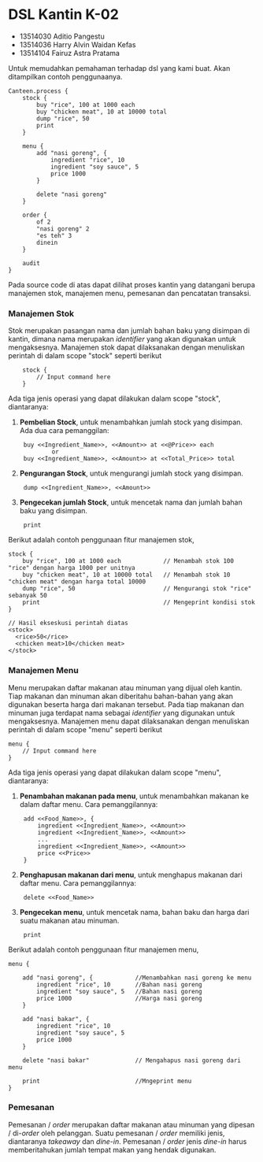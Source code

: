 # DSL Kantin K-02
- 13514030 Aditio Pangestu
- 13514036 Harry Alvin Waidan Kefas
- 13514104 Fairuz Astra Pratama

Untuk memudahkan pemahaman terhadap dsl yang kami buat. Akan ditampilkan contoh penggunaanya.

	Canteen.process {
	    stock {
	        buy "rice", 100 at 1000 each
	        buy "chicken meat", 10 at 10000 total
	        dump "rice", 50
	        print
	    }
	
	    menu {
	        add "nasi goreng", {
	            ingredient "rice", 10
	            ingredient "soy sauce", 5
	            price 1000
	        }
	        
	        delete "nasi goreng"
	    }
	
	    order {
	        of 2
	        "nasi goreng" 2
	        "es teh" 3
	        dinein
	    }
	    
	    audit
	}

Pada source code di atas dapat dilihat proses kantin yang datangani berupa manajemen stok, manajemen menu, pemesanan dan pencatatan transaksi.

### Manajemen Stok
Stok merupakan pasangan nama dan jumlah bahan baku yang disimpan di kantin, dimana nama merupakan *identifier* yang akan digunakan untuk mengaksesnya. Manajemen stok dapat dilaksanakan dengan menuliskan perintah di dalam scope "stock" seperti berikut

	    stock {
	        // Input command here
	    }

Ada tiga jenis operasi yang dapat dilakukan dalam scope "stock", diantaranya:

1. **Pembelian Stock**, untuk menambahkan jumlah stock yang disimpan. Ada dua cara pemanggilan:

		buy <<Ingredient_Name>>, <<Amount>> at <<@Price>> each
				or
		buy <<Ingredient_Name>>, <<Amount>> at <<Total_Price>> total

2. **Pengurangan Stock**, untuk mengurangi jumlah stock yang disimpan.

        dump <<Ingredient_Name>>, <<Amount>>

3. **Pengecekan jumlah Stock**, untuk mencetak nama dan jumlah bahan baku yang disimpan.

        print

Berikut adalah contoh penggunaan fitur manajemen stok,

    stock {
        buy "rice", 100 at 1000 each			// Menambah stok 100 "rice" dengan harga 1000 per unitnya
        buy "chicken meat", 10 at 10000 total	// Menambah stok 10 "chicken meat" dengan harga total 10000
        dump "rice", 50							// Mengurangi stok "rice" sebanyak 50
        print									// Mengeprint kondisi stok
    }
	
	// Hasil ekseskusi perintah diatas
	<stock>
	  <rice>50</rice>
	  <chicken meat>10</chicken meat>
	</stock>

### Manajemen Menu
Menu merupakan daftar makanan atau minuman yang dijual oleh kantin. Tiap makanan dan minuman akan diberitahu bahan-bahan yang akan digunakan beserta harga dari makanan tersebut. Pada tiap makanan dan minuman juga terdapat nama sebagai *identifier* yang digunakan untuk mengaksesnya. Manajemen menu dapat dilaksanakan dengan menuliskan perintah di dalam scope "menu" seperti berikut
    
    menu {
        // Input command here
    }

Ada tiga jenis operasi yang dapat dilakukan dalam scope "menu", diantaranya:

1. **Penambahan makanan pada menu**, untuk menambahkan makanan ke dalam daftar menu. Cara pemanggilannya:

        add <<Food_Name>>, {
            ingredient <<Ingredient_Name>>, <<Amount>>
            ingredient <<Ingredient_Name>>, <<Amount>>
            ...
            ingredient <<Ingredient_Name>>, <<Amount>>
            price <<Price>>
        }

2. **Penghapusan makanan dari menu**, untuk menghapus makanan dari daftar menu. Cara pemanggilannya:
        
        delete <<Food_Name>>

3. **Pengecekan menu**, untuk mencetak nama, bahan baku dan harga dari suatu makanan atau minuman.

        print

Berikut adalah contoh penggunaan fitur manajemen menu,

    menu {
        
        add "nasi goreng", {            //Menambahkan nasi goreng ke menu
            ingredient "rice", 10       //Bahan nasi goreng
            ingredient "soy sauce", 5   //Bahan nasi goreng
            price 1000                  //Harga nasi goreng
        }
        
        add "nasi bakar", {
            ingredient "rice", 10
            ingredient "soy sauce", 5
            price 1000
        }
        
        delete "nasi bakar"             // Mengahapus nasi goreng dari menu

        print                           //Mngeprint menu
    }


### Pemesanan
Pemesanan / *order* merupakan daftar makanan atau minuman yang dipesan / di-*order* oleh pelanggan. Suatu pemesanan / *order* memiliki jenis, diantaranya *takeaway* dan *dine-in*. Pemesanan / *order* jenis *dine-in* harus memberitahukan jumlah tempat makan yang hendak digunakan.